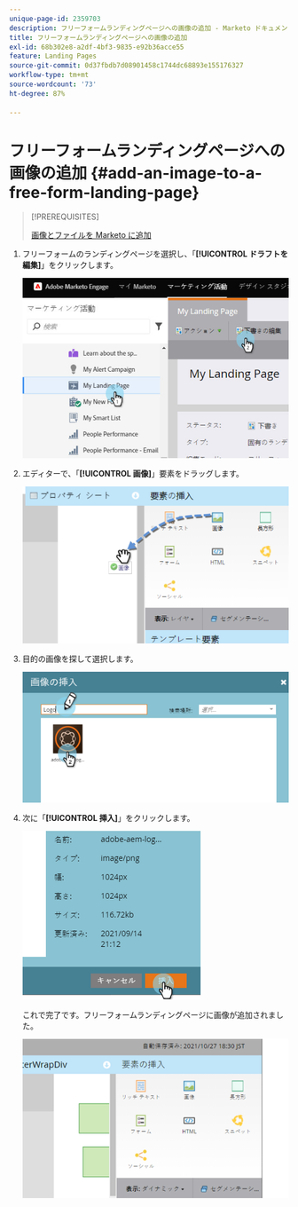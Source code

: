 ```yaml
---
unique-page-id: 2359703
description: フリーフォームランディングページへの画像の追加 - Marketo ドキュメント - 製品ドキュメント
title: フリーフォームランディングページへの画像の追加
exl-id: 68b302e8-a2df-4bf3-9835-e92b36acce55
feature: Landing Pages
source-git-commit: 0d37fbdb7d08901458c1744dc68893e155176327
workflow-type: tm+mt
source-wordcount: '73'
ht-degree: 87%

---
```


# フリーフォームランディングページへの画像の追加 {#add-an-image-to-a-free-form-landing-page}

>[!PREREQUISITES]
>
>[画像とファイルを Marketo に追加](/help/marketo/product-docs/demand-generation/images-and-files/add-images-and-files-to-marketo.md)

1. フリーフォームのランディングページを選択し、「**[!UICONTROL ドラフトを編集]**」をクリックします。

   ![](assets/landingpageeditdraft.jpg)

1. エディターで、「**[!UICONTROL 画像]**」要素をドラッグします。

   ![](assets/image2015-5-21-15-3a38-3a58.png)

1. 目的の画像を探して選択します。

   ![](assets/image2014-9-16-14-3a35-3a59.png)

1. 次に「**[!UICONTROL 挿入]**」をクリックします。

   ![](assets/image2014-9-16-15-3a3-3a48.png)

   これで完了です。フリーフォームランディングページに画像が追加されました。

   ![](assets/image2015-5-21-15-3a40-3a11.png)
